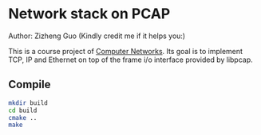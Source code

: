 # Network stack on PCAP
Author: Zizheng Guo (Kindly credit me if it helps you:)

This is a course project of [Computer Networks](http://soar.group/CompNets/Fall18/). Its goal is to implement TCP, IP and Ethernet on top of the frame i/o interface provided by libpcap.

## Compile
```bash
mkdir build
cd build
cmake ..
make
```

<!--

## Tips
I wrote some useful scripts outside this repo.

Insert this snippet into `~/.bashrc`, and the name of the current network namespace will be put before every prompt in bash.

``` shell
netns=$(ip netns identify)
if [ "$netns" = "" ]; then
    netns_prompt=""
else
    netns_prompt="($netns) "
fi

if [ "$color_prompt" = yes ]; then
    PS1='$netns_prompt${debian_chroot:+($debian_chroot)}\[\033[01;32m\]\u@\h\[\033[00m\]:\[\033[01;34m\]\w\[\033[00m\]\$ '
else
    PS1='$netns_prompt${debian_chroot:+($debian_chroot)}\u@\h:\w\$ '
fi
unset color_prompt force_color_prompt
```
-->

